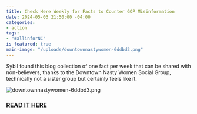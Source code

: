 ```yaml
---
title: Check Here Weekly for Facts to Counter GOP Misinformation
date: 2024-05-03 21:50:00 -04:00
categories:
- action
tags:
- "#allinforNC"
is featured: true
main-image: "/uploads/downtownnastywomen-6ddbd3.png"
---
```


Sybil found this blog collection of one fact per week that can be shared with non-believers, thanks to the Downtown Nasty Women Social Group, technically not a sister group but certainly feels like it. 

![downtownnastywomen-6ddbd3.png](/uploads/downtownnastywomen-6ddbd3.png)  
  
### [READ IT HERE](https://mailchi.mp/2911f03ffe73/facts-to-counter-gop-misinformation)
